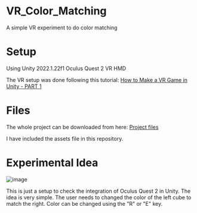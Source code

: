 # VR_Color_Matching
A simple VR experiment to do color matching

# Setup
Using Unity 2022.1.22f1
Oculus Quest 2 VR HMD

The VR setup was done following this tutorial: [How to Make a VR Game in Unity - PART 1](https://youtu.be/HhtTtvBF5bI?list=PLpEoiloH-4eP-OKItF8XNJ8y8e1asOJud&t=8)

# Files
The whole project can be downloaded from here: [Project files](https://kuleuven-my.sharepoint.com/:u:/g/personal/ujjayanta_bhaumik_kuleuven_be/EROJXV9BVI1DrV7l6kMW7xQB8RSkAq8PUcJp-JoPLHVtjg?e=ceossr)

I have included the assets file in this repository.

# Experimental Idea

![image](https://github.com/jojo96/VR_Color_Matching/assets/18205576/45a7e216-7913-4c42-83bf-c494df4c440c)

This is just a setup to check the integration of Oculus Quest 2 in Unity. The idea is very simple. The user needs to changed the color of the left cube to match the right. Color can be changed using the "R" or "E" key.
